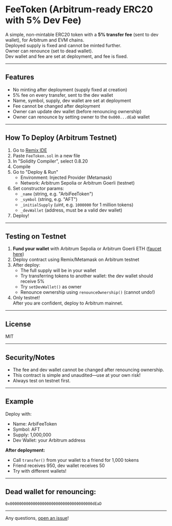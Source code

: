 # FeeToken (Arbitrum-ready ERC20 with 5% Dev Fee)

A simple, non-mintable ERC20 token with a **5% transfer fee** (sent to dev wallet), for Arbitrum and EVM chains.  
Deployed supply is fixed and cannot be minted further.  
Owner can renounce (set to dead wallet).  
Dev wallet and fee are set at deployment, and fee is fixed.

---

## Features

- No minting after deployment (supply fixed at creation)
- 5% fee on every transfer, sent to the dev wallet
- Name, symbol, supply, dev wallet are set at deployment
- Fee cannot be changed after deployment
- Owner can update dev wallet (before renouncing ownership)
- Owner can renounce by setting owner to the `0x000...dEaD` wallet

---

## How To Deploy (Arbitrum Testnet)

1. Go to [Remix IDE](https://remix.ethereum.org/)
2. Paste `FeeToken.sol` in a new file
3. In "Solidity Compiler", select 0.8.20
4. Compile
5. Go to "Deploy & Run"
   - Environment: Injected Provider (Metamask)
   - Network: Arbitrum Sepolia or Arbitrum Goerli (testnet)
6. Set constructor params:
   - `_name` (string, e.g. "ArbiFeeToken")
   - `_symbol` (string, e.g. "AFT")
   - `_initialSupply` (uint, e.g. `1000000` for 1 million tokens)
   - `_devWallet` (address, must be a valid dev wallet)
7. Deploy!

---

## Testing on Testnet

1. **Fund your wallet** with Arbitrum Sepolia or Arbitrum Goerli ETH ([faucet here](https://faucet.quicknode.com/arbitrum/sepolia))
2. Deploy contract using Remix/Metamask on Arbitrum testnet
3. After deploy:
   - The full supply will be in your wallet
   - Try transferring tokens to another wallet: the dev wallet should receive 5%
   - Try `setDevWallet()` as owner
   - Renounce ownership using `renounceOwnership()` (cannot undo!)
4. Only testnet!  
   After you are confident, deploy to Arbitrum mainnet.

---

## License

MIT

---

## Security/Notes

- The fee and dev wallet cannot be changed after renouncing ownership.
- This contract is simple and unaudited—use at your own risk!
- Always test on testnet first.

---

## Example

Deploy with:
- Name: ArbiFeeToken
- Symbol: AFT
- Supply: 1,000,000
- Dev Wallet: your Arbitrum address

**After deployment:**
- Call `transfer()` from your wallet to a friend for 1,000 tokens
- Friend receives 950, dev wallet receives 50
- Try with different wallets!

---

## Dead wallet for renouncing:
`0x000000000000000000000000000000000000dEaD`

---

Any questions, [open an issue](https://github.com/YOUR-USERNAME/YOUR-REPO/issues)!
